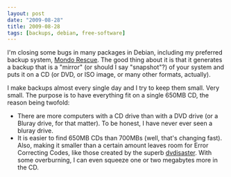 ```yaml
---
layout: post
date: "2009-08-28"
title: 2009-08-28
tags: [backups, debian, free-software]
---
```

I'm closing some bugs in many packages in Debian, including my
preferred backup system,
[Mondo Rescue](http://www.mondorescue.org/). The good thing about
it is that it generates a backup that is a "mirror" (or should I
say "snapshot"?) of your system and puts it on a CD (or DVD, or ISO
image, or many other formats, actually).

I make backups almost every single day and I try to keep them
small. Very small. The purpose is to have everything fit on a
single 650MB CD, the reason being twofold:

* There are more computers with a CD drive than with a DVD drive
  (or a Bluray drive, for that matter). To be honest, I have never
  ever seen a bluray drive.
* It is easier to find 650MB CDs than 700MBs (well, that's
  changing fast). Also, making it smaller than a certain amount
  leaves room for Error Correcting Codes, like those created by the
  superb [dvdisaster](http://dvdisaster.net/en/). With some
  overburning, I can even squeeze one or two megabytes more in the
  CD.


